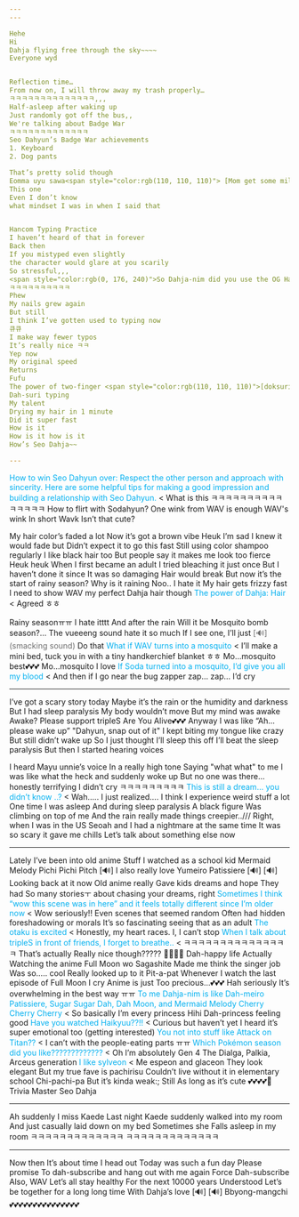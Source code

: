 ```yaml
---
---

Hehe
Hi
Dahja flying free through the sky~~~~
Everyone wyd


Reflection time…
From now on, I will throw away my trash properly…
ㅋㅋㅋㅋㅋㅋㅋㅋㅋㅋㅋㅋㅋㅋ,,,
Half-asleep after waking up
Just randomly got off the bus,,
We're talking about Badge War
ㅋㅋㅋㅋㅋㅋㅋㅋㅋㅋㅋㅋㅋ
Seo Dahyun’s Badge War achievements
1. Keyboard
2. Dog pants

That’s pretty solid though
Eomma uyu sawa<span style="color:rgb(110, 110, 110)"> [Mom get some milk]</span>
This one
Even I don’t know 
what mindset I was in when I said that


Hancom Typing Practice
I haven’t heard of that in forever
Back then
If you mistyped even slightly
the character would glare at you scarily
So stressful,,,
<span style="color:rgb(0, 176, 240)">So Dahja-nim did you use the OG Hancom Typing Practice?</span> < It was mandatory during elementary computer class
ㅋㅋㅋㅋㅋㅋㅋㅋㅋㅋ
Phew
My nails grew again
But still
I think I’ve gotten used to typing now
큐큐
I make way fewer typos
It’s really nice ㅋㅋ
Yep now
My original speed
Returns
Fufu
The power of two-finger <span style="color:rgb(110, 110, 110)">[doksuri] </span>typing
Dah-suri typing
My talent
Drying my hair in 1 minute
Did it super fast
How is it
How is it how is it
How’s Seo Dahja~~

---
```



<span style="color:rgb(0, 176, 240)">How to win Seo Dahyun over: Respect the other person and approach with sincerity. Here are some helpful tips for making a good impression and building a relationship with Seo Dahyun. </span> < What is this
ㅋㅋㅋㅋㅋㅋㅋㅋㅋㅋㅋㅋㅋㅋㅋ
How to flirt with Sodahyun?
One wink from WAV is enough
WAV's wink
In short
Wavk
Isn’t that cute?


My hair color’s faded a lot
Now it’s got a brown vibe
Heuk I’m sad
I knew it would fade but
Didn’t expect it to go this fast
Still using color shampoo 
regularly
I like black hair too
But people say it makes me look too fierce
Heuk heuk
When I first
became an adult
I tried bleaching it just once
But I haven’t done it since
It was so 
damaging
Hair would break
But now
it’s the start of rainy season?
Why
is it
raining
Noo..
I hate it
My hair gets frizzy fast
I need to show WAV 
my perfect Dahja hair though
<span style="color:rgb(0, 176, 240)">The power of Dahja: Hair</span> < Agreed
ㅎㅎ

Rainy seasonㅠㅠ I hate itttt
And after the rain
Will it be
Mosquito bomb season?…
The vueeeng sound
hate it so much
If I see one, I’ll just
<span style="color:rgb(110, 110, 110)">[🔊]  (smacking sound) </span>
Do that
<span style="color:rgb(0, 176, 240)">What if WAV turns into a mosquito</span> < I’ll make a mini bed, tuck you in with a tiny handkerchief blanket
ㅎㅎ
Mo…mosquito best💕💕💕
Mo…mosquito I love
<span style="color:rgb(0, 176, 240)">If Soda turned into a mosquito, I’d give you all my blood</span> < And then if I go near the bug zapper
zap… zap…
I’d cry

---


I’ve got a scary story today
Maybe it’s the rain or the humidity and darkness
But I had sleep paralysis
My body wouldn’t move
But my mind was awake
Awake?
Please support tripleS Are You Alive💕💕💕
Anyway
I was like “Ah... please wake up”
"Dahyun, snap out of it"
I kept
biting my tongue like crazy
But still didn’t wake up
So I just thought
I’ll sleep this off
I’ll beat the sleep paralysis
But then I started hearing voices

I heard Mayu unnie’s voice
In a really high tone
Saying "what what" to me
I was like what the heck and suddenly woke up
But no one was there…
honestly terrifying
I didn’t cry ㅋㅋㅋㅋㅋㅋㅋㅋㅋ
<span style="color:rgb(0, 176, 240)">This is still a dream... you didn’t know ..? </span>< Wah….. I just realized….
I think I experience weird stuff a lot
One time I was asleep
And during sleep paralysis
A black figure
Was climbing on top of me
And the rain
really made things creepier..///
Right, when I was in the US
Seoah and I
had a nightmare at the same time
It was so scary it gave me chills
Let’s talk about something else now

---


Lately I’ve been into old anime
Stuff I watched as a school kid
Mermaid Melody Pichi Pichi Pitch
[🔊]
I also really love Yumeiro Patissiere
[🔊]
[🔊]
Looking back at it now
Old anime really
Gave kids 
dreams and hope
They had
So many storiesㅜ
about chasing your dreams, right
<span style="color:rgb(0, 176, 240)">Sometimes I think “wow this scene was in here” and it feels totally different since I’m older now</span> < Wow seriously!!
Even scenes 
that seemed random
Often had 
hidden foreshadowing
or morals
It’s so fascinating seeing that as an adult
<span style="color:rgb(0, 176, 240)">The otaku is excited</span> < Honestly, my heart races. I, I can’t stop
<span style="color:rgb(0, 176, 240)">When I talk about tripleS in front of friends, I forget to breathe.. </span>< ㅋㅋㅋㅋㅋㅋㅋㅋㅋㅋㅋㅋㅋㅋㅋ
That’s actually
Really nice though?????
🥰🥰😘😘
Dah-happy life
Actually
Watching the anime Full Moon wo Sagashite
Made me think the singer job
Was so….. cool
Really looked up to it
Pit-a-pat
Whenever I watch the last episode of Full Moon 
I cry
Anime is just
Too precious…💕💕💕
Hah seriously
It’s overwhelming in the best way
ㅠㅠ
<span style="color:rgb(0, 176, 240)">To me Dahja-nim is like Dah-meiro Patissiere, Sugar Sugar Dah, Dah Moon, and Mermaid Melody Cherry Cherry Cherry</span> < So basically I’m every princess
Hihi
Dah-princess feeling good
<span style="color:rgb(0, 176, 240)">Have you watched Haikyuu??!!</span> < Curious but haven’t yet
I heard it’s super emotional too
(getting interested)
<span style="color:rgb(0, 176, 240)">You not into stuff like Attack on Titan??</span> < I can’t with the people-eating parts
ㅠㅠ
<span style="color:rgb(0, 176, 240)">Which Pokémon season did you like?????????????</span> < Oh I’m absolutely
Gen 4
The Dialga, Palkia, Arceus generation
<span style="color:rgb(0, 176, 240)">I like sylveon</span> < Me espeon and glaceon
They look elegant
But my true fave is pachirisu
Couldn’t live without it in elementary school
Chi-pachi-pa
But it’s kinda weak:;
Still
As long as it’s cute
💕💕💕💕🦍
Trivia Master Seo Dahja

---


Ah suddenly
I miss Kaede
Last night
Kaede suddenly walked into my room
And just casually laid down on my bed
Sometimes she
Falls asleep in my room
ㅋㅋㅋㅋㅋㅋㅋㅋㅋㅋㅋㅋㅋ
ㅋㅋㅋㅋㅋㅋㅋㅋㅋㅋㅋㅋㅋ

---


Now then
It’s about time I head out
Today was such a fun day
Please promise
To dah-subscribe and hang out with me again
Force Dah-subscribe
Also, WAV
Let’s all stay healthy
For the next 10000 years
Understood
Let’s be together for a long long time
With Dahja’s love
[🔊]
[🔊]
Bbyong-mangchi💕💕💕💕💕💕💕💕💕💕💕💕💕💕💕